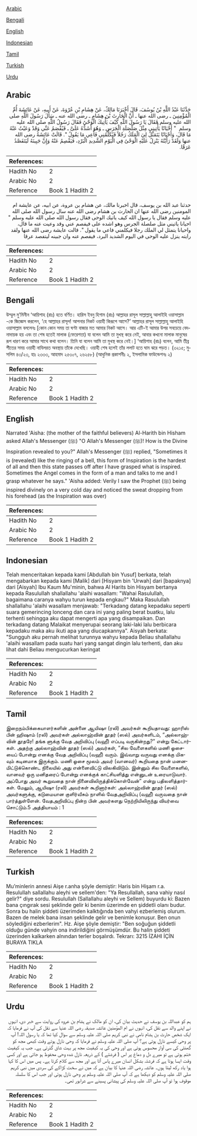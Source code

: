 [Arabic](#arabic)

[Bengali](#bengali)

[English](#english)

[Indonesian](#indonesian)

[Tamil](#tamil)

[Turkish](#turkish)

[Urdu](#urdu)

## Arabic


<div dir="rtl" lang="ar" style={{fontSize:'larger',backgroundColor:'#f8f9fa',padding:20}}>
حَدَّثَنَا عَبْدُ اللَّهِ بْنُ يُوسُفَ، قَالَ أَخْبَرَنَا مَالِكٌ، عَنْ هِشَامِ بْنِ عُرْوَةَ، عَنْ أَبِيهِ، عَنْ عَائِشَةَ أُمِّ الْمُؤْمِنِينَ ـ رضى الله عنها ـ أَنَّ الْحَارِثَ بْنَ هِشَامٍ ـ رضى الله عنه ـ سَأَلَ رَسُولَ اللَّهِ صلى الله عليه وسلم فَقَالَ يَا رَسُولَ اللَّهِ كَيْفَ يَأْتِيكَ الْوَحْىُ فَقَالَ رَسُولُ اللَّهِ صلى الله عليه وسلم ‏ "‏ أَحْيَانًا يَأْتِينِي مِثْلَ صَلْصَلَةِ الْجَرَسِ ـ وَهُوَ أَشَدُّهُ عَلَىَّ ـ فَيُفْصَمُ عَنِّي وَقَدْ وَعَيْتُ عَنْهُ مَا قَالَ، وَأَحْيَانًا يَتَمَثَّلُ لِيَ الْمَلَكُ رَجُلاً فَيُكَلِّمُنِي فَأَعِي مَا يَقُولُ ‏"‏‏.‏ قَالَتْ عَائِشَةُ رضى الله عنها وَلَقَدْ رَأَيْتُهُ يَنْزِلُ عَلَيْهِ الْوَحْىُ فِي الْيَوْمِ الشَّدِيدِ الْبَرْدِ، فَيَفْصِمُ عَنْهُ وَإِنَّ جَبِينَهُ لَيَتَفَصَّدُ عَرَقًا‏.‏
</div>
<div style={{backgroundColor:'#f8f9fa',padding:20, marginBottom: 10}}><table> <thead> <tr> <th>References:</th> <th></th> </tr> </thead> <tbody><tr><td>Hadith No</td><td>2</td></tr><tr><td>Arabic No</td><td>2</td></tr><tr><td>Reference</td><td>Book 1 Hadith 2</td></tr></tbody></table></div>


<div dir="rtl" lang="ar" style={{fontSize:'larger',backgroundColor:'#f8f9fa',padding:20}}>
حدثنا عبد الله بن يوسف، قال اخبرنا مالك، عن هشام بن عروة، عن ابيه، عن عايشة ام المومنين رضى الله عنها ان الحارث بن هشام رضى الله عنه سال رسول الله صلى الله عليه وسلم فقال يا رسول الله كيف ياتيك الوحى فقال رسول الله صلى الله عليه وسلم " احيانا ياتيني مثل صلصلة الجرس وهو اشده على فيفصم عني وقد وعيت عنه ما قال، واحيانا يتمثل لي الملك رجلا فيكلمني فاعي ما يقول ". قالت عايشة رضى الله عنها ولقد رايته ينزل عليه الوحى في اليوم الشديد البرد، فيفصم عنه وان جبينه ليتفصد عرقا
</div>
<div style={{backgroundColor:'#f8f9fa',padding:20, marginBottom: 10}}><table> <thead> <tr> <th>References:</th> <th></th> </tr> </thead> <tbody><tr><td>Hadith No</td><td>2</td></tr><tr><td>Arabic No</td><td>2</td></tr><tr><td>Reference</td><td>Book 1 Hadith 2</td></tr></tbody></table></div>

## Bengali


<div dir="ltr" lang="bn" style={{fontSize:'larger',backgroundColor:'#f8f9fa',padding:20}}>
উম্মুল মু’মিনীন ‘আয়িশাহ (রাঃ) হতে বর্ণিত। হারিস ইবনু হিশাম (রাঃ) আল্লাহর রাসূল সাল্লাল্লাহু আলাইহি ওয়াসাল্লাম -কে জিজ্ঞেস করলেন, ‘হে আল্লাহর রাসূল! আপনার নিকট ওয়াহী কিরূপে আসে?’ আল্লাহর রাসূল সাল্লাল্লাহু আলাইহি ওয়াসাল্লাম বললেনঃ [কোন কোন সময় তা ঘণ্টা বাজার মত আমার নিকট আসে। আর এটি-ই আমার উপর সবচেয়ে বেদনাদায়ক হয় এবং তা শেষ হতেই মালাক (ফেরেশতা) যা বলেন আমি তা মুখস্থ করে নেই, আবার কখনো মালাক মানুষের রূপ ধারণ করে আমার সাথে কথা বলেন। তিনি যা বলেন আমি তা মুখস্থ করে নেই।] ‘আয়িশাহ (রাঃ) বলেন, আমি তীব্র শীতের সময় ওয়াহী নাযিলরত অবস্থায় তাঁকে দেখেছি। ওয়াহী শেষ হলেই তাঁর ললাট হতে ঘাম ঝরে পড়ত। (৩২১৫; মুসলিম ৪৩/২৩, হাঃ ২৩৩৩, আহমাদ ২৫৩০৭, ২৬২৫৮) (আধুনিক প্রকাশনীঃ ২, ইসলামিক ফাউন্ডেশনঃ ২)
</div>
<div style={{backgroundColor:'#f8f9fa',padding:20, marginBottom: 10}}><table> <thead> <tr> <th>References:</th> <th></th> </tr> </thead> <tbody><tr><td>Hadith No</td><td>2</td></tr><tr><td>Arabic No</td><td>2</td></tr><tr><td>Reference</td><td>Book 1 Hadith 2</td></tr></tbody></table></div>

## English


<div dir="ltr" lang="en" style={{fontSize:'larger',backgroundColor:'#f8f9fa',padding:20}}>
Narrated 'Aisha: (the mother of the faithful believers) Al-Harith bin Hisham asked Allah's Messenger (ﷺ) "O Allah's Messenger (ﷺ)! How is the Divine Inspiration revealed to you?" Allah's Messenger (ﷺ) replied, "Sometimes it is (revealed) like the ringing of a bell, this form of Inspiration is the hardest of all and then this state passes off after I have grasped what is inspired. Sometimes the Angel comes in the form of a man and talks to me and I grasp whatever he says." 'Aisha added: Verily I saw the Prophet (ﷺ) being inspired divinely on a very cold day and noticed the sweat dropping from his forehead (as the Inspiration was over)
</div>
<div style={{backgroundColor:'#f8f9fa',padding:20, marginBottom: 10}}><table> <thead> <tr> <th>References:</th> <th></th> </tr> </thead> <tbody><tr><td>Hadith No</td><td>2</td></tr><tr><td>Arabic No</td><td>2</td></tr><tr><td>Reference</td><td>Book 1 Hadith 2</td></tr></tbody></table></div>

## Indonesian


<div dir="ltr" lang="id" style={{fontSize:'larger',backgroundColor:'#f8f9fa',padding:20}}>
Telah menceritakan kepada kami [Abdullah bin Yusuf] berkata, telah mengabarkan kepada kami [Malik] dari [Hisyam bin 'Urwah] dari [bapaknya] dari [Aisyah] Ibu Kaum Mu'minin, bahwa Al Harits bin Hisyam bertanya kepada Rasulullah shallallahu 'alaihi wasallam: "Wahai Rasulullah, bagaimana caranya wahyu turun kepada engkau?" Maka Rasulullah shallallahu 'alaihi wasallam menjawab: "Terkadang datang kepadaku seperti suara gemerincing lonceng dan cara ini yang paling berat buatku, lalu terhenti sehingga aku dapat mengerti apa yang disampaikan. Dan terkadang datang Malaikat menyerupai seorang laki-laki lalu berbicara kepadaku maka aku ikuti apa yang diucapkannya". Aisyah berkata: "Sungguh aku pernah melihat turunnya wahyu kepada Beliau shallallahu 'alaihi wasallam pada suatu hari yang sangat dingin lalu terhenti, dan aku lihat dahi Beliau mengucurkan keringat
</div>
<div style={{backgroundColor:'#f8f9fa',padding:20, marginBottom: 10}}><table> <thead> <tr> <th>References:</th> <th></th> </tr> </thead> <tbody><tr><td>Hadith No</td><td>2</td></tr><tr><td>Arabic No</td><td>2</td></tr><tr><td>Reference</td><td>Book 1 Hadith 2</td></tr></tbody></table></div>

## Tamil


<div dir="ltr" lang="ta" style={{fontSize:'larger',backgroundColor:'#f8f9fa',padding:20}}>
இறைநம்பிக்கையாளர்களின் அன்னை ஆயிஷா (ரலி) அவர்கள் கூறியதாவது: ஹாரிஸ் பின் ஹிஷாம் (ரலி) அவர்கள் அல்லாஹ்வின் தூதர் (ஸல்) அவர்களிடம், “அல்லாஹ்வின் தூதரே! தங்க ளுக்கு வேத அறிவிப்பு (வஹீ) எப்படி வருகின்றது?” என்று கேட்டார்கள். அதற்கு அல்லாஹ்வின் தூதர் (ஸல்) அவர்கள், “சில வேளைகளில் மணி ஓசையைப் போன்று எனக்கு வேத அறிவிப்பு (வஹீ) வரும். இவ்வாறு வருவது எனக்கு மிகவும் கடினமாக இருக்கும். மணி ஓசை மூலம் அவர் (வானவர்) கூறியதை நான் மனனமிட்டுக்கொண்ட நிலையில் அது என்னைவிட்டு விலகிவிடும். இன்னும் சில வேளைகளில், வானவர் ஒரு மனிதரைப் போன்று எனக்குக் காட்சியளித்து என்னுடன் உரையாடுவார். அப்போது அவர் கூறுவதை நான் நினைவிலிருத்திக்கொள்வேன்” என்று பதிலளித்தார்கள். மேலும், ஆயிஷா (ரலி) அவர்கள் கூறினார்கள்: அல்லாஹ்வின் தூதர் (ஸல்) அவர்களுக்கு, கடுமையான குளிர்வீசும் நாளில் வேதஅறிவிப்பு (வஹீ) வருவதை நான் பார்த்துள்ளேன். வேதஅறிவிப்பு நின்ற பின் அவர்களது நெற்றியிலிருந்து வியர்வை சொட்டும்.5 அத்தியாயம் : 1
</div>
<div style={{backgroundColor:'#f8f9fa',padding:20, marginBottom: 10}}><table> <thead> <tr> <th>References:</th> <th></th> </tr> </thead> <tbody><tr><td>Hadith No</td><td>2</td></tr><tr><td>Arabic No</td><td>2</td></tr><tr><td>Reference</td><td>Book 1 Hadith 2</td></tr></tbody></table></div>

## Turkish


<div dir="ltr" lang="tr" style={{fontSize:'larger',backgroundColor:'#f8f9fa',padding:20}}>
Mu’minlerin annesi Aişe r.anha şöyle demiştir: Haris bin Hişam r.a. Resulullah sallallahu aleyhi ve sellem'den: "Ya Resullallah, sana vahiy nasıl gelir?" diye sordu. Resulullah (Sallallahu aleyhi ve Sellem) buyurdu ki: Bazen bana çıngırak sesi şeklinde gelir ki benim üzerimde en şiddetli olanı budur. Sonra bu halin şiddeti üzerimden kalktığında ben vahyi ezberlemiş olurum. Bazen de melek bana insan şeklinde gelir ve benimle konuşur. Ben onun söylediğini ezberlerim". Hz. Aişe şöyle demiştir: "Ben soğuğun şiddetli olduğu günde vahyin ona indirildiğini görmüşümdür. Bu halin şiddeti üzerinden kalkarken alnından terler boşalırdı. Tekrarı: 3215 İZAHI İÇİN BURAYA TIKLA
</div>
<div style={{backgroundColor:'#f8f9fa',padding:20, marginBottom: 10}}><table> <thead> <tr> <th>References:</th> <th></th> </tr> </thead> <tbody><tr><td>Hadith No</td><td>2</td></tr><tr><td>Arabic No</td><td>2</td></tr><tr><td>Reference</td><td>Book 1 Hadith 2</td></tr></tbody></table></div>

## Urdu


<div dir="rtl" lang="ur" style={{fontSize:'larger',backgroundColor:'#f8f9fa',padding:20}}>
ہم کو عبداللہ بن یوسف نے حدیث بیان کی، ان کو مالک نے ہشام بن عروہ کی روایت سے خبر دی، انہوں نے اپنے والد سے نقل کی، انہوں نے ام المؤمنین عائشہ صدیقہ رضی اللہ عنہا سے نقل کی آپ نے فرمایا کہ ایک شخص حارث بن ہشام نامی نے نبی کریم صلی اللہ علیہ وسلم سے سوال کیا تھا کہ یا رسول اللہ! آپ پر وحی کیسے نازل ہوتی ہے؟ آپ صلی اللہ علیہ وسلم نے فرمایا کہ وحی نازل ہوتے وقت کبھی مجھ کو گھنٹی کی سی آواز محسوس ہوتی ہے اور وحی کی یہ کیفیت مجھ پر بہت شاق گذرتی ہے۔ جب یہ کیفیت ختم ہوتی ہے تو میرے دل و دماغ پر اس ( فرشتے ) کے ذریعہ نازل شدہ وحی محفوظ ہو جاتی ہے اور کسی وقت ایسا ہوتا ہے کہ فرشتہ بشکل انسان میرے پاس آتا ہے اور مجھ سے کلام کرتا ہے۔ پس میں اس کا کہا ہوا یاد رکھ لیتا ہوں۔ عائشہ رضی اللہ عنہا کا بیان ہے کہ میں نے سخت کڑاکے کی سردی میں نبی کریم صلی اللہ علیہ وسلم کو دیکھا ہے کہ آپ صلی اللہ علیہ وسلم پر وحی نازل ہوئی اور جب اس کا سلسلہ موقوف ہوا تو آپ صلی اللہ علیہ وسلم کی پیشانی پسینے سے شرابور تھی۔
</div>
<div style={{backgroundColor:'#f8f9fa',padding:20, marginBottom: 10}}><table> <thead> <tr> <th>References:</th> <th></th> </tr> </thead> <tbody><tr><td>Hadith No</td><td>2</td></tr><tr><td>Arabic No</td><td>2</td></tr><tr><td>Reference</td><td>Book 1 Hadith 2</td></tr></tbody></table></div>